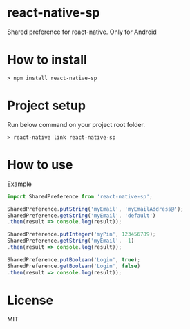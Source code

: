 # react-native-sp
Shared preference for react-native. Only for Android


# How to install
~~~
> npm install react-native-sp
~~~

# Project setup
Run below command on your project root folder.
~~~
> react-native link react-native-sp
~~~

# How to use
Example
````javascript
import SharedPreference from 'react-native-sp';

SharedPreference.putString('myEmail', 'myEmailAddress@');
SharedPreference.getString('myEmail', 'default')
.then(result => console.log(result));

SharedPreference.putInteger('myPin', 123456789);
SharedPreference.getString('myEmail', -1)
.then(result => console.log(result));

SharedPreference.putBoolean('Login', true);
SharedPreference.getBoolean('Login', false)
.then(result => console.log(result));
````

# License
MIT
